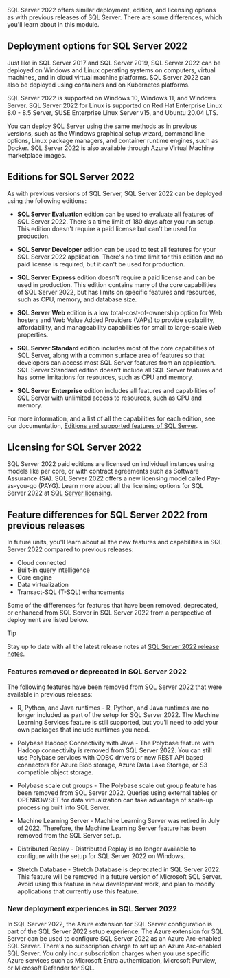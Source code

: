 SQL Server 2022 offers similar deployment, edition, and licensing options as with previous releases of SQL Server. There are some differences, which you'll learn about in this module.

## Deployment options for SQL Server 2022

Just like in SQL Server 2017 and SQL Server 2019, SQL Server 2022 can be deployed on Windows and Linux operating systems on computers, virtual machines, and in cloud virtual machine platforms. SQL Server 2022 can also be deployed using containers and on Kubernetes platforms.

SQL Server 2022 is supported on Windows 10, Windows 11, and Windows Server. SQL Server 2022 for Linux is supported on Red Hat Enterprise Linux 8.0 - 8.5 Server, SUSE Enterprise Linux Server v15, and Ubuntu 20.04 LTS.

You can deploy SQL Server using the same methods as in previous versions, such as the Windows graphical setup wizard, command line options, Linux package managers, and container runtime engines, such as Docker. SQL Server 2022 is also available through Azure Virtual Machine marketplace images.

## Editions for SQL Server 2022

As with previous versions of SQL Server, SQL Server 2022 can be deployed using the following editions:

- **SQL Server Evaluation** edition can be used to evaluate all features of SQL Server 2022. There's a time limit of 180 days after you run setup. This edition doesn't require a paid license but can't be used for production.

- **SQL Server Developer** edition can be used to test all features for your SQL Server 2022 application. There's no time limit for this edition and no paid license is required, but it can't be used for production.

- **SQL Server Express** edition doesn't require a paid license and can be used in production. This edition contains many of the core capabilities of SQL Server 2022, but has limits on specific features and resources, such as CPU, memory, and database size.

- **SQL Server Web** edition is a low total-cost-of-ownership option for Web hosters and Web Value Added Providers (VAPs) to provide scalability, affordability, and manageability capabilities for small to large-scale Web properties.

- **SQL Server Standard** edition includes most of the core capabilities of SQL Server, along with a common surface area of features so that developers can access most SQL Server features from an application. SQL Server Standard edition doesn't include all SQL Server features and has some limitations for resources, such as CPU and memory.

- **SQL Server Enterprise** edition includes all features and capabilities of SQL Server with unlimited access to resources, such as CPU and memory.

For more information, and a list of all the capabilities for each edition, see our documentation, [Editions and supported features of SQL Server](https://aka.ms/sql2022editions).

## Licensing for SQL Server 2022

SQL Server 2022 paid editions are licensed on individual instances using models like per core, or with contract agreements such as Software Assurance (SA). SQL Server 2022 offers a new licensing model called Pay-as-you-go (PAYG). Learn more about all the licensing options for SQL Server 2022 at [SQL Server licensing](https://aka.ms/sqlserver2022licensing).

## Feature differences for SQL Server 2022 from previous releases

In future units, you'll learn about all the new features and capabilities in SQL Server 2022 compared to previous releases:

- Cloud connected
- Built-in query intelligence
- Core engine
- Data virtualization
- Transact-SQL (T-SQL) enhancements

Some of the differences for features that have been removed, deprecated, or enhanced from SQL Server in SQL Server 2022 from a perspective of deployment are listed below.

> [!TIP]
> Stay up to date with all the latest release notes at [SQL Server 2022 release notes](https://aka.ms/sqlserver2022releasenotes).

### Features removed or deprecated in SQL Server 2022

The following features have been removed from SQL Server 2022 that were available in previous releases:

- R, Python, and Java runtimes - R, Python, and Java runtimes are no longer included as part of the setup for SQL Server 2022. The Machine Learning Services feature is still supported, but you'll need to add your own packages that include runtimes you need.

- Polybase Hadoop Connectivity with Java - The Polybase feature with Hadoop connectivity is removed from SQL Server 2022. You can still use Polybase services with ODBC drivers or new REST API based connectors for Azure Blob storage, Azure Data Lake Storage, or S3 compatible object storage.

- Polybase scale out groups - The Polybase scale out group feature has been removed from SQL Server 2022. Queries using external tables or OPENROWSET for data virtualization can take advantage of scale-up processing built into SQL Server.

- Machine Learning Server - Machine Learning Server was retired in July of 2022. Therefore, the Machine Learning Server feature has been removed from the SQL Server setup.

- Distributed Replay - Distributed Replay is no longer available to configure with the setup for SQL Server 2022 on Windows.

- Stretch Database - Stretch Database is deprecated in SQL Server 2022. This feature will be removed in a future version of Microsoft SQL Server. Avoid using this feature in new development work, and plan to modify applications that currently use this feature.

### New deployment experiences in SQL Server 2022

In SQL Server 2022, the Azure extension for SQL Server configuration is part of the SQL Server 2022 setup experience. The Azure extension for SQL Server can be used to configure SQL Server 2022 as an Azure Arc-enabled SQL Server. There's no subscription charge to set up an Azure Arc-enabled SQL Server. You only incur subscription charges when you use specific Azure services such as Microsoft Entra authentication, Microsoft Purview, or Microsoft Defender for SQL.

